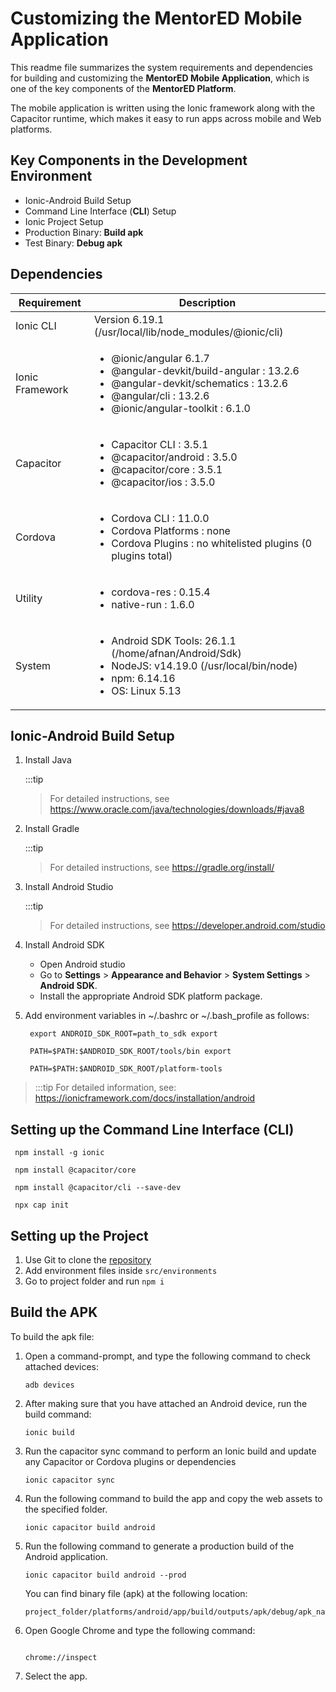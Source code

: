 # Customizing the MentorED Mobile Application

This readme file summarizes the system requirements and dependencies for building and customizing the <b>MentorED Mobile Application</b>, which is one of the key components of the <b>MentorED Platform</b>.

The mobile application is written using the Ionic framework along with the Capacitor runtime, which makes it easy to run apps across mobile and Web platforms.  

## Key Components in the Development Environment 

- Ionic-Android Build Setup
- Command Line Interface (<b>CLI</b>) Setup
- Ionic Project Setup
- Production Binary: <b>Build apk </b>
- Test Binary: <b>Debug apk</b>

## Dependencies

| Requirement         | Description    |
|--------------|-----------|
| Ionic CLI | Version 6.19.1 (/usr/local/lib/node_modules/@ionic/cli) |
| Ionic Framework | <ul><li>@ionic/angular 6.1.7 </li> <li>@angular-devkit/build-angular : 13.2.6 </li><li> @angular-devkit/schematics : 13.2.6 </li><li>@angular/cli : 13.2.6 </li><li> @ionic/angular-toolkit : 6.1.0 </li></ul> |
| Capacitor | <ul><li>Capacitor CLI : 3.5.1 </li><li>@capacitor/android : 3.5.0 </li><li>@capacitor/core : 3.5.1 </li><li>@capacitor/ios : 3.5.0</li></ul>
| Cordova | <ul><li>Cordova CLI : 11.0.0</li><li>Cordova Platforms : none</li><li>Cordova Plugins : no whitelisted plugins (0 plugins total)</li></ul>
| Utility | <ul><li>cordova-res : 0.15.4</li><li>native-run : 1.6.0</li></ul>
| System | <ul><li>Android SDK Tools: 26.1.1 (/home/afnan/Android/Sdk) </li><li>NodeJS: v14.19.0 (/usr/local/bin/node) </li><li>npm: 6.14.16 </li><li>OS: Linux 5.13</li></ul>

## Ionic-Android Build Setup

1. Install Java 

   :::tip
   > For detailed instructions, see https://www.oracle.com/java/technologies/downloads/#java8

2. Install Gradle 

   :::tip
   > For detailed instructions, see https://gradle.org/install/

3. Install Android Studio 

   :::tip
   > For detailed instructions, see https://developer.android.com/studio 

4. Install Android SDK

    - Open Android studio 
    - Go to **Settings** > **Appearance and Behavior** > **System Settings** > **Android SDK**.
    - Install the appropriate Android SDK platform package.

5. Add environment variables in ~/.bashrc or ~/.bash_profile as follows:

    ```
     export ANDROID_SDK_ROOT=path_to_sdk export 

     PATH=$PATH:$ANDROID_SDK_ROOT/tools/bin export 

     PATH=$PATH:$ANDROID_SDK_ROOT/platform-tools

    ```

> :::tip
> For detailed information, see: https://ionicframework.com/docs/installation/android

## Setting up the Command Line Interface (CLI)

```
 npm install -g ionic

 npm install @capacitor/core

 npm install @capacitor/cli --save-dev 

 npx cap init

```


## Setting up the Project

1. Use Git to clone the [repository](https://github.com/ELEVATE-Prjoect/mentoring-mobile-app.git)
2. Add environment files inside `src/environments`
3. Go to project folder and run `npm i`

## Build the APK

To build the apk file:

1. Open a command-prompt, and type the following command to check attached devices:  

    ```
    adb devices

    ```    
2. After making sure that you have attached an Android device, run the build command:

    ```
    ionic build

    ```

3. Run the capacitor sync command to perform an Ionic build and update any Capacitor or Cordova plugins or dependencies   

    ```
    ionic capacitor sync

    ```

4. Run the following command to build the app and copy the web assets to the specified folder.

    ```
    ionic capacitor build android

    ```

5. Run the following command to generate a production build of the Android application.

    ```
    ionic capacitor build android --prod
    
    ```

    You can find binary file (apk) at the following location: 

    ```
    project_folder/platforms/android/app/build/outputs/apk/debug/apk_name.apk

    ```

6. Open Google Chrome and type the following command: 

    ```

    chrome://inspect

    ```

7. Select the app.